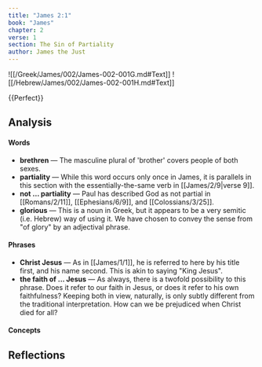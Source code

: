 ```yaml
---
title: "James 2:1"
book: "James"
chapter: 2
verse: 1
section: The Sin of Partiality
author: James the Just
---
```

![[/Greek/James/002/James-002-001G.md#Text]]
![[/Hebrew/James/002/James-002-001H.md#Text]]

{{Perfect}}

## Analysis

#### Words
- **brethren** — The masculine plural of 'brother' covers people of both sexes.
- **partiality** — While this word occurs only once in James, it is parallels in this section with the essentially-the-same verb in [[James/2/9|verse 9]].
- **not ... partiality** — Paul has described God as not partial in [[Romans/2/11]], [[Ephesians/6/9]], and [[Colossians/3/25]].
- **glorious** — This is a noun in Greek, but it appears to be a very semitic (i.e. Hebrew) way of using it.  We have chosen to convey the sense from "of glory" by an adjectival phrase.

#### Phrases
- **Christ Jesus** — As in [[James/1/1]], he is referred to here by his title first, and his name second.  This is akin to saying "King Jesus".
- **the faith of ... Jesus** — As always, there is a twofold possibility to this phrase.  Does it refer to our faith in Jesus, or does it refer to his own faithfulness?  Keeping both in view, naturally, is only subtly different from the traditional interpretation.  How can we be prejudiced when Christ died for all?

#### Concepts

## Reflections
